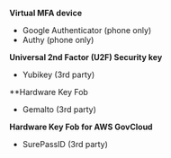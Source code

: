 **Virtual MFA device**

- Google Authenticator (phone only)
- Authy (phone only)

**Universal 2nd Factor (U2F) Security key**

- Yubikey (3rd party)

**Hardware Key Fob 

- Gemalto (3rd party)

**Hardware Key Fob for AWS GovCloud**

- SurePassID (3rd party)